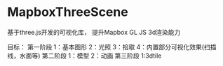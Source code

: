 # MapboxThreeScene
基于three.js开发的可视化库， 提升Mapbox GL JS 3d渲染能力

目标：
 第一阶段
   1：基本图形
   2：光照
   3：拾取
   4：内置部分可视化效果(扫描线，水面等)
 第二阶段
   1：模型
   2：动画
 第三阶段
   1:3dtile
